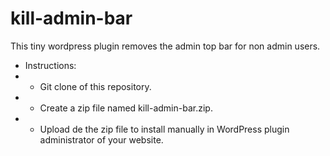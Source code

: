 # kill-admin-bar
This tiny wordpress plugin removes the admin top bar for non admin users.

- Instructions:
- - Git clone of this repository. 
- - Create a zip file named kill-admin-bar.zip.
- - Upload de the zip file to install manually in WordPress plugin administrator of your website.
